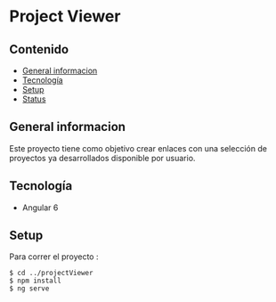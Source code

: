 # Project Viewer

## Contenido
* [General informacion](#general-informacion)
* [Tecnología](#Tecnología)
* [Setup](#setup) 
* [Status](#status)

## General informacion
Este proyecto tiene como objetivo crear enlaces con una selección de proyectos ya desarrollados disponible por usuario.

## Tecnología
* Angular 6
	
## Setup
Para correr el proyecto :

```
$ cd ../projectViewer
$ npm install
$ ng serve
```



